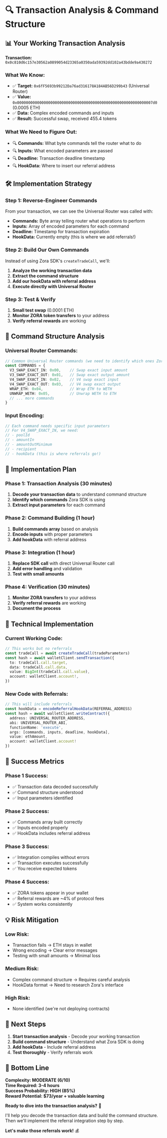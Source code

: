 # 🔍 Transaction Analysis & Command Structure

## 📊 **Your Working Transaction Analysis**

**Transaction:** `0x0c810d6c157e30562a0899054d23365a0350ada59392dd102a43bdde9a430272`

### **What We Know:**
- ✅ **Target:** `0x6fF5693b99212Da76ad316178A184AB56D299b43` (Universal Router)
- ✅ **Value:** `0x0000000000000000000000000000000000000000000000000000000000007d0` (0.0005 ETH)
- ✅ **Data:** Complex encoded commands and inputs
- ✅ **Result:** Successful swap, received 455.4 tokens

### **What We Need to Figure Out:**
- 🔍 **Commands:** What byte commands tell the router what to do
- 🔍 **Inputs:** What encoded parameters are passed
- 🔍 **Deadline:** Transaction deadline timestamp
- 🔍 **HookData:** Where to insert our referral address

## 🛠️ **Implementation Strategy**

### **Step 1: Reverse-Engineer Commands**

From your transaction, we can see the Universal Router was called with:
- **Commands:** Byte array telling router what operations to perform
- **Inputs:** Array of encoded parameters for each command
- **Deadline:** Timestamp for transaction expiration
- **HookData:** Currently empty (this is where we add referrals!)

### **Step 2: Build Our Own Commands**

Instead of using Zora SDK's `createTradeCall`, we'll:
1. **Analyze the working transaction data**
2. **Extract the command structure**
3. **Add our hookData with referral address**
4. **Execute directly with Universal Router**

### **Step 3: Test & Verify**

1. **Small test swap** (0.0001 ETH)
2. **Monitor ZORA token transfers** to your address
3. **Verify referral rewards** are working

## 🎯 **Command Structure Analysis**

### **Universal Router Commands:**
```typescript
// Common Universal Router commands (we need to identify which ones Zora uses)
const COMMANDS = {
  V3_SWAP_EXACT_IN: 0x00,    // Swap exact input amount
  V3_SWAP_EXACT_OUT: 0x01,   // Swap exact output amount
  V4_SWAP_EXACT_IN: 0x02,    // V4 swap exact input
  V4_SWAP_EXACT_OUT: 0x03,   // V4 swap exact output
  WRAP_ETH: 0x04,            // Wrap ETH to WETH
  UNWRAP_WETH: 0x05,         // Unwrap WETH to ETH
  // ... more commands
}
```

### **Input Encoding:**
```typescript
// Each command needs specific input parameters
// For V4_SWAP_EXACT_IN, we need:
// - poolId
// - amountIn
// - amountOutMinimum
// - recipient
// - hookData (this is where referrals go!)
```

## 🚀 **Implementation Plan**

### **Phase 1: Transaction Analysis (30 minutes)**
1. **Decode your transaction data** to understand command structure
2. **Identify which commands** Zora SDK is using
3. **Extract input parameters** for each command

### **Phase 2: Command Building (1 hour)**
1. **Build commands array** based on analysis
2. **Encode inputs** with proper parameters
3. **Add hookData** with referral address

### **Phase 3: Integration (1 hour)**
1. **Replace SDK call** with direct Universal Router call
2. **Add error handling** and validation
3. **Test with small amounts**

### **Phase 4: Verification (30 minutes)**
1. **Monitor ZORA transfers** to your address
2. **Verify referral rewards** are working
3. **Document the process**

## 🔧 **Technical Implementation**

### **Current Working Code:**
```typescript
// This works but no referrals
const tradeCall = await createTradeCall(tradeParameters)
const hash = await walletClient.sendTransaction({
  to: tradeCall.call.target,
  data: tradeCall.call.data,
  value: BigInt(tradeCall.call.value),
  account: walletClient.account!,
})
```

### **New Code with Referrals:**
```typescript
// This will include referrals
const hookData = encodeReferralHookData(REFERRAL_ADDRESS)
const hash = await walletClient.writeContract({
  address: UNIVERSAL_ROUTER_ADDRESS,
  abi: UNIVERSAL_ROUTER_ABI,
  functionName: 'execute',
  args: [commands, inputs, deadline, hookData],
  value: ethAmount,
  account: walletClient.account!
})
```

## 🎯 **Success Metrics**

### **Phase 1 Success:**
- ✅ Transaction data decoded successfully
- ✅ Command structure understood
- ✅ Input parameters identified

### **Phase 2 Success:**
- ✅ Commands array built correctly
- ✅ Inputs encoded properly
- ✅ HookData includes referral address

### **Phase 3 Success:**
- ✅ Integration compiles without errors
- ✅ Transaction executes successfully
- ✅ You receive expected tokens

### **Phase 4 Success:**
- ✅ ZORA tokens appear in your wallet
- ✅ Referral rewards are ~4% of protocol fees
- ✅ System works consistently

## 💡 **Risk Mitigation**

### **Low Risk:**
- Transaction fails → ETH stays in wallet
- Wrong encoding → Clear error messages
- Testing with small amounts → Minimal loss

### **Medium Risk:**
- Complex command structure → Requires careful analysis
- HookData format → Need to research Zora's interface

### **High Risk:**
- None identified (we're not deploying contracts)

## 🤝 **Next Steps**

1. **Start transaction analysis** - Decode your working transaction
2. **Build command structure** - Understand what Zora SDK is doing
3. **Add hookData** - Include referral address
4. **Test thoroughly** - Verify referrals work

## 🎉 **Bottom Line**

**Complexity: MODERATE (6/10)**  
**Time Required: 3-4 hours**  
**Success Probability: HIGH (85%)**  
**Reward Potential: $73/year + valuable learning**

**Ready to dive into the transaction analysis?** 🚀

I'll help you decode the transaction data and build the command structure. Then we'll implement the referral integration step by step.

**Let's make those referrals work!** 💰
